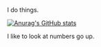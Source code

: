 I do things.

[![Anurag's GitHub stats](https://github-readme-stats.vercel.app/api?username=Gerseneck&show_icons=true&theme=dracula)](https://github.com/Gerseneck/Gerseneck)

I like to look at numbers go up.
